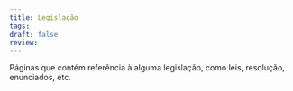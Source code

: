 ```yaml
---
title: Legislação
tags: 
draft: false
review:
---
```

Páginas que contém referência à alguma legislação, como leis, resolução, enunciados, etc.